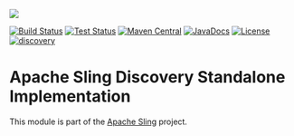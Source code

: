 [<img src="https://sling.apache.org/res/logos/sling.png"/>](https://sling.apache.org)

 [![Build Status](https://builds.apache.org/buildStatus/icon?job=Sling/sling-org-apache-sling-discovery-standalone/master)](https://builds.apache.org/job/Sling/job/sling-org-apache-sling-discovery-standalone/job/master) [![Test Status](https://img.shields.io/jenkins/t/https/builds.apache.org/job/Sling/job/sling-org-apache-sling-discovery-standalone/job/master.svg)](https://builds.apache.org/job/Sling/job/sling-org-apache-sling-discovery-standalone/job/master/test_results_analyzer/) [![Maven Central](https://maven-badges.herokuapp.com/maven-central/org.apache.sling/org.apache.sling.discovery.standalone/badge.svg)](https://search.maven.org/#search%7Cga%7C1%7Cg%3A%22org.apache.sling%22%20a%3A%22org.apache.sling.discovery.standalone%22) [![JavaDocs](https://www.javadoc.io/badge/org.apache.sling/org.apache.sling.discovery.standalone.svg)](https://www.javadoc.io/doc/org.apache.sling/org.apache.sling.discovery.standalone) [![License](https://img.shields.io/badge/License-Apache%202.0-blue.svg)](https://www.apache.org/licenses/LICENSE-2.0) [![discovery](https://sling.apache.org/badges/group-discovery.svg)](https://github.com/apache/sling-aggregator/blob/master/docs/groups/discovery.md)

# Apache Sling Discovery Standalone Implementation

This module is part of the [Apache Sling](https://sling.apache.org) project.
